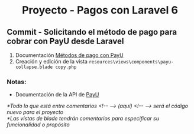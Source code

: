 
  <!-- Title -->
  <h1 align="center">Proyecto - Pagos con Laravel 6</h1>
  <!-- End Title -->

  <!-- Commit name -->
  <h2>Commit - <strong>Solicitando el método de pago para cobrar con PayU desde Laravel</strong></h2>
  <!-- End Commit name -->
  
  <!-- Commit instructions -->
  <ol>
    <li>Documentación <a href="http://developers.payulatam.com/es/api/payments.html">Métodos de pago con PayU</a></li>
    <li>Creación y edición de la vista <code>resources\views\components\payu-collapse.blade copy.php</code></li>
  </ol>
  <!-- End Commit instructions -->
  
  <!-- Notes -->
  <h3>Notas:</h3>
  <ul>
   <li>Documentación de la API de <a href="http://developers.payulatam.com/es/api/">PayU</a></li>
  </ul>
    
  <em>
    *Todo lo que está entre comentarios
    &lt;!-- --&gt; (aquí) &lt;!-- --&gt;
    será el código nuevo para el proyecto
  </em>
  <br>
  <em>
    *Las vistas de blade tendrán comentarios para especificar su funcionalidad o propósito
  </em>
  <!-- End notes -->